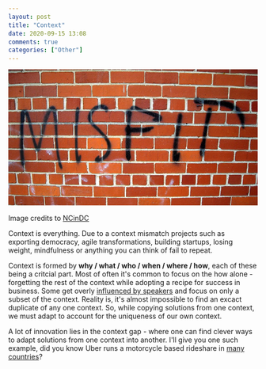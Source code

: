 ```yaml
---
layout: post
title: "Context"
date: 2020-09-15 13:08
comments: true
categories: ["Other"]
---
```


![Misfit](/images/misfit.jpg)

Image credits to [NCinDC](https://flic.kr/p/5kNo6M)

Context is everything. Due to a context mismatch projects such as exporting democracy, agile transformations, building startups, losing weight, mindfulness or anything you can think of fail to repeat.

Context is formed by **why / what / who / when / where / how**, each of these being a critcial part. Most of often it's common to focus on the how alone - forgetting the rest of the context while adopting a recipe for success in business. Some get overly [influenced by speakers](https://en.wikipedia.org/wiki/Simon_Sinek) and focus on only a subset of the context. Reality is, it's almost impossible to find an excact duplicate of any one context. So, while copying solutions from one context, we must adapt to account for the uniqueness of our own context.


A lot of innovation lies in the context gap - where one can find clever ways to adapt solutions from one context into another. I'll give you one such example, did you know Uber runs a motorcycle based rideshare in [many countries](https://www.uber.com/en-BD/blog/dhaka/dhaka-moto/)?

